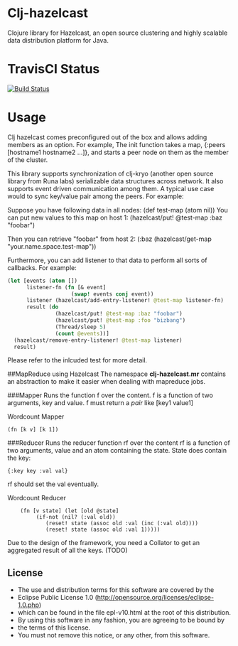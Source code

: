 # Clj-hazelcast

Clojure library for Hazelcast, an open source clustering and highly scalable data distribution
platform for Java.

# TravisCI Status

[![Build Status](https://travis-ci.org/runa-labs/clj-hazelcast.png)](https://travis-ci.org/runa-labs/clj-hazelcast)

# Usage

Clj hazelcast comes preconfigured out of the box and allows adding members as an option.
For example, The init function takes a map, {:peers [hostname1 hostname2 ...]}, 
and starts a peer node on them as the member of the cluster.

This library supports synchronization of clj-kryo (another open source library 
from Runa labs) serializable data structures across network. It also supports 
event driven communication among them. A typical use case would to sync key/value
pair among the peers. For example:

Suppose you have following data in all nodes:   (def test-map (atom nil))
You can put new values to this map on host 1:   (hazelcast/put! @test-map :baz "foobar")

Then you can retrieve "foobar" from host 2:    (:baz (hazelcast/get-map "your.name.space.test-map"))

Furthermore, you can add listener to that data to perform all sorts of callbacks. 
For example:

```clj
(let [events (atom [])
      listener-fn (fn [& event]
                    (swap! events conj event))
      listener (hazelcast/add-entry-listener! @test-map listener-fn)
      result (do
               (hazelcast/put! @test-map :baz "foobar")
               (hazelcast/put! @test-map :foo "bizbang")
               (Thread/sleep 5)
               (count @events))]
  (hazelcast/remove-entry-listener! @test-map listener)
  result)
```

Please refer to the inlcuded test for more detail.

##MapReduce using Hazelcast
The namespace **clj-hazelcast.mr** contains an abstraction to make it easier when dealing with mapreduce jobs.

###Mapper
Runs the function f over the content. 
f is a function of two arguments, key and value.
f must return a *pair* like [key1 value1]
	  
Wordcount Mapper

	(fn [k v] [k 1])	
	
###Reducer 
Runs the reducer function rf over the content
rf is a function of two arguments, value and an atom containing the state.
State does contain the key:
	
	{:key key :val val}

rf should set the val eventually.

Wordcount Reducer
  
		(fn [v state] (let [old @state]
             (if-not (nil? (:val old))
                (reset! state (assoc old :val (inc (:val old))))
                (reset! state (assoc old :val 1)))))

Due to the design of the framework, you need a Collator to get an aggregated result of all the keys. (TODO)


## License

 *   The use and distribution terms for this software are covered by the
 *   Eclipse Public License 1.0 (http://opensource.org/licenses/eclipse-1.0.php)
 *   which can be found in the file epl-v10.html at the root of this distribution.
 *   By using this software in any fashion, you are agreeing to be bound by
 *   the terms of this license.
 *   You must not remove this notice, or any other, from this software.
